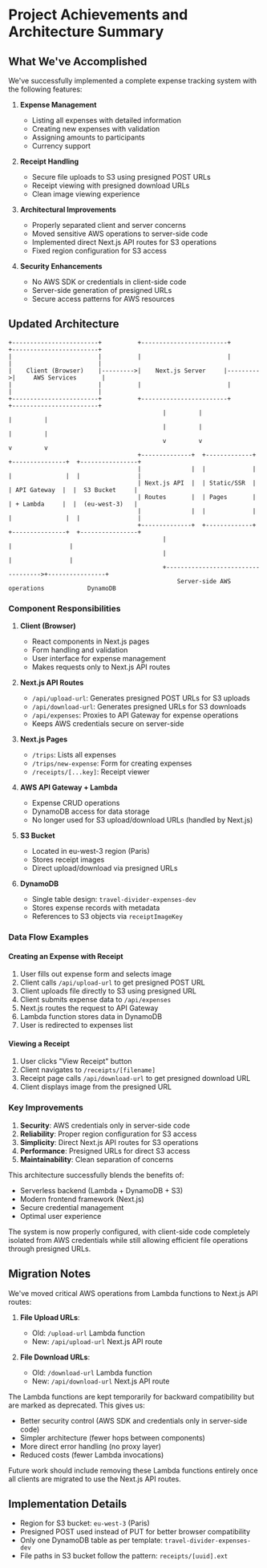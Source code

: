 # Project Achievements and Architecture Summary

## What We've Accomplished

We've successfully implemented a complete expense tracking system with the following features:

1. **Expense Management**
   - Listing all expenses with detailed information
   - Creating new expenses with validation
   - Assigning amounts to participants
   - Currency support

2. **Receipt Handling**
   - Secure file uploads to S3 using presigned POST URLs
   - Receipt viewing with presigned download URLs
   - Clean image viewing experience

3. **Architectural Improvements**
   - Properly separated client and server concerns
   - Moved sensitive AWS operations to server-side code
   - Implemented direct Next.js API routes for S3 operations
   - Fixed region configuration for S3 access

4. **Security Enhancements**
   - No AWS SDK or credentials in client-side code
   - Server-side generation of presigned URLs
   - Secure access patterns for AWS resources

## Updated Architecture

```
+------------------------+          +------------------------+          +------------------------+
|                        |          |                        |          |                        |
|    Client (Browser)    |--------->|    Next.js Server     |--------->|     AWS Services       |
|                        |          |                        |          |                        |
+------------------------+          +------------------------+          +------------------------+
                                           |         |                         |         |
                                           |         |                         |         |
                                           v         v                         v         v
                                    +--------------+  +-------------+  +---------------+  +----------------+
                                    |              |  |             |  |               |  |                |
                                    | Next.js API  |  | Static/SSR  |  | API Gateway  |  |  S3 Bucket     |
                                    | Routes       |  | Pages       |  | + Lambda     |  |  (eu-west-3)   |
                                    |              |  |             |  |               |  |                |
                                    +--------------+  +-------------+  +---------------+  +----------------+
                                           |                                    |                |
                                           |                                    |                |
                                           +----------------------------------->+----------------+
                                               Server-side AWS operations            DynamoDB
```

### Component Responsibilities

1. **Client (Browser)**
   - React components in Next.js pages
   - Form handling and validation
   - User interface for expense management
   - Makes requests only to Next.js API routes

2. **Next.js API Routes**
   - `/api/upload-url`: Generates presigned POST URLs for S3 uploads
   - `/api/download-url`: Generates presigned URLs for S3 downloads
   - `/api/expenses`: Proxies to API Gateway for expense operations
   - Keeps AWS credentials secure on server-side

3. **Next.js Pages**
   - `/trips`: Lists all expenses
   - `/trips/new-expense`: Form for creating expenses
   - `/receipts/[...key]`: Receipt viewer

4. **AWS API Gateway + Lambda**
   - Expense CRUD operations
   - DynamoDB access for data storage
   - No longer used for S3 upload/download URLs (handled by Next.js)

5. **S3 Bucket**
   - Located in eu-west-3 region (Paris)
   - Stores receipt images
   - Direct upload/download via presigned URLs

6. **DynamoDB**
   - Single table design: `travel-divider-expenses-dev`
   - Stores expense records with metadata
   - References to S3 objects via `receiptImageKey`

### Data Flow Examples

#### Creating an Expense with Receipt
1. User fills out expense form and selects image
2. Client calls `/api/upload-url` to get presigned POST URL
3. Client uploads file directly to S3 using presigned URL
4. Client submits expense data to `/api/expenses`
5. Next.js routes the request to API Gateway
6. Lambda function stores data in DynamoDB
7. User is redirected to expenses list

#### Viewing a Receipt
1. User clicks "View Receipt" button
2. Client navigates to `/receipts/[filename]`
3. Receipt page calls `/api/download-url` to get presigned download URL
4. Client displays image from the presigned URL

### Key Improvements
1. **Security**: AWS credentials only in server-side code
2. **Reliability**: Proper region configuration for S3 access
3. **Simplicity**: Direct Next.js API routes for S3 operations
4. **Performance**: Presigned URLs for direct S3 access
5. **Maintainability**: Clean separation of concerns

This architecture successfully blends the benefits of:
- Serverless backend (Lambda + DynamoDB + S3)
- Modern frontend framework (Next.js)
- Secure credential management
- Optimal user experience

The system is now properly configured, with client-side code completely isolated from AWS credentials while still allowing efficient file operations through presigned URLs.

## Migration Notes

We've moved critical AWS operations from Lambda functions to Next.js API routes:

1. **File Upload URLs**: 
   - Old: `/upload-url` Lambda function
   - New: `/api/upload-url` Next.js API route

2. **File Download URLs**:
   - Old: `/download-url` Lambda function
   - New: `/api/download-url` Next.js API route

The Lambda functions are kept temporarily for backward compatibility but are marked as deprecated. This gives us:

- Better security control (AWS SDK and credentials only in server-side code)
- Simpler architecture (fewer hops between components)
- More direct error handling (no proxy layer)
- Reduced costs (fewer Lambda invocations)

Future work should include removing these Lambda functions entirely once all clients are migrated to use the Next.js API routes.

## Implementation Details

- Region for S3 bucket: `eu-west-3` (Paris)
- Presigned POST used instead of PUT for better browser compatibility
- Only one DynamoDB table as per template: `travel-divider-expenses-dev`
- File paths in S3 bucket follow the pattern: `receipts/[uuid].ext`